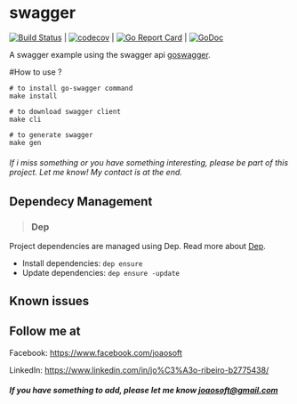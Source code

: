 # swagger
[![Build Status](https://travis-ci.org/joaosoft/swagger.svg?branch=master)](https://travis-ci.org/joaosoft/swagger) | [![codecov](https://codecov.io/gh/joaosoft/swagger/branch/master/graph/badge.svg)](https://codecov.io/gh/joaosoft/swagger) | [![Go Report Card](https://goreportcard.com/badge/github.com/joaosoft/swagger)](https://goreportcard.com/report/github.com/joaosoft/swagger) | [![GoDoc](https://godoc.org/github.com/joaosoft/swagger?status.svg)](https://godoc.org/github.com/joaosoft/swagger)

A swagger example using the swagger api [goswagger](https://goswagger.io).

#How to use ?
```
# to install go-swagger command
make install

# to download swagger client
make cli

# to generate swagger 
make gen
```

###### If i miss something or you have something interesting, please be part of this project. Let me know! My contact is at the end.

## Dependecy Management 
>### Dep

Project dependencies are managed using Dep. Read more about [Dep](https://github.com/golang/dep).
* Install dependencies: `dep ensure`
* Update dependencies: `dep ensure -update`

## Known issues

## Follow me at
Facebook: https://www.facebook.com/joaosoft

LinkedIn: https://www.linkedin.com/in/jo%C3%A3o-ribeiro-b2775438/

##### If you have something to add, please let me know joaosoft@gmail.com
